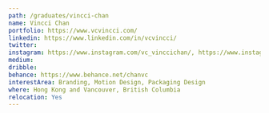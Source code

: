 ```yaml
---
path: /graduates/vincci-chan
name: Vincci Chan
portfolio: https://www.vcvincci.com/
linkedin: https://www.linkedin.com/in/vcvincci/
twitter:
instagram: https://www.instagram.com/vc_vinccichan/, https://www.instagram.com/vc_planet1218/
medium:
dribble:
behance: https://www.behance.net/chanvc
interestArea: Branding, Motion Design, Packaging Design
where: Hong Kong and Vancouver, British Columbia
relocation: Yes
---
```

